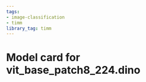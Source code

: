 ```yaml
---
tags:
- image-classification
- timm
library_tag: timm
---
```

# Model card for vit_base_patch8_224.dino